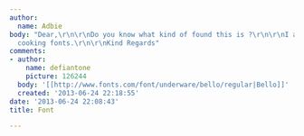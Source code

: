 ```yaml
---
author:
  name: Adbie
body: "Dear,\r\n\r\nDo you know what kind of found this is ?\r\n\r\nI am looking for
  cooking fonts.\r\n\r\nKind Regards"
comments:
- author:
    name: defiantone
    picture: 126244
  body: '[[http://www.fonts.com/font/underware/bello/regular|Bello]]'
  created: '2013-06-24 22:18:55'
date: '2013-06-24 22:08:43'
title: Font

---
```

